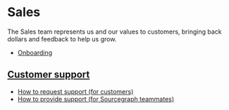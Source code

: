# Sales

The Sales team represents us and our values to customers, bringing back dollars and feedback to help us grow.

- [Onboarding](onboarding.md)

## [Customer support](../support/index.md)

- [How to request support (for customers)](../support/index.md#how-to-get-support-for-customers)
- [How to provide support (for Sourcegraph teammates)](../support/index.md#how-to-provide-support-for-sourcegraph-teammates)
